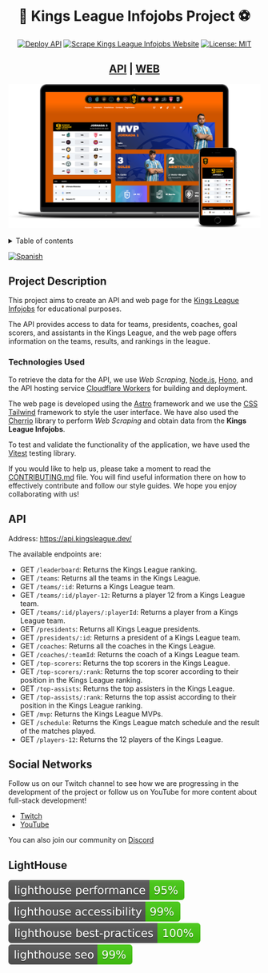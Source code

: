 <div align="center">
<h1>👑 Kings League Infojobs Project ⚽️</h1>

[![Deploy API](https://github.com/midudev/kings-league-project/actions/workflows/deploy-api.yml/badge.svg?branch=main)](https://github.com/midudev/kings-league-project/actions/workflows/deploy-api.yml) [![Scrape Kings League Infojobs Website](https://github.com/midudev/kings-league-project/actions/workflows/scrape-kings-league-web.yml/badge.svg?branch=main)](https://github.com/midudev/kings-league-project/actions/workflows/scrape-kings-league-web.yml) [![License: MIT](https://img.shields.io/badge/License-MIT-yellow.svg)](https://opensource.org/licenses/MIT)

<h2><a href='https://api.kingsleague.dev/'>API</a> | <a href='https://kingsleague.dev'>WEB</a></h2>
</div>

![Mockup API Web](assets/static/ui-mockup-web-api.png)

<details>
  <summary>Table of contents</summary>
  <ol>
    <li>
      <a href="#project-description">Project description</a>
    </li>
    <li>
      <a href="#technologies-used">Technologies used</a>
    </li>
    <li><a href="#api">API</a></li>
    <li><a href="#social-networks">Social networks</a></li>
		<li><a href="#lighthouse">Lighthouse</a></li>
  </ol>
</details>

[![Spanish](https://img.shields.io/badge/language-Spanish-blue.svg)](README.md)

## Project Description

This project aims to create an API and web page for the [Kings League Infojobs](https://kingsleague.pro) for educational purposes.

The API provides access to data for teams, presidents, coaches, goal scorers, and assistants in the Kings League, and the web page offers information on the teams, results, and rankings in the league.

### Technologies Used

To retrieve the data for the API, we use *Web Scraping*, [Node.js](https://nodejs.org/en/), [Hono](https://honojs.dev/), and the API hosting service [Cloudflare Workers](https://workers.cloudflare.com/) for building and deployment.

The web page is developed using the [Astro](https://astro.build/) framework and we use the [CSS Tailwind](https://tailwindcss.com/) framework to style the user interface. We have also used the [Cherrio](https://github.com/cheeriojs/cheerio) library to perform *Web Scraping* and obtain data from the **Kings League Infojobs**.

To test and validate the functionality of the application, we have used the [Vitest](https://vitest.dev/) testing library.

If you would like to help us, please take a moment to read the [CONTRIBUTING.md](https://github.com/midudev/kings-league-project/blob/main/CONTRIBUTING.md) file. You will find useful information there on how to effectively contribute and follow our style guides. We hope you enjoy collaborating with us!

## API

Address: https://api.kingsleague.dev/

The available endpoints are:

 - GET `/leaderboard`: Returns the Kings League ranking.
 - GET `/teams`: Returns all the teams in the Kings League.
 - GET `/teams/:id`: Returns a Kings League team.
 - GET `/teams/:id/player-12`: Returns a player 12 from a Kings League team.
 - GET `/teams/:id/players/:playerId`: Returns a player from a Kings League team.
 - GET `/presidents`: Returns all Kings League presidents.
 - GET `/presidents/:id`: Returns a president of a Kings League team.
 - GET `/coaches`: Returns all the coaches in the Kings League.
 - GET `/coaches/:teamId`: Returns the coach of a Kings League team.
 - GET `/top-scorers`: Returns the top scorers in the Kings League.
 - GET `/top-scorers/:rank`: Returns the top scorer according to their position in the Kings League ranking.
 - GET `/top-assists`: Returns the top assisters in the Kings League.
 - GET `/top-assists/:rank`: Returns the top assist according to their position in the Kings League ranking.
 - GET `/mvp`: Returns the Kings League MVPs.
 - GET `/schedule`: Returns the Kings League match schedule and the result of the matches played.
 - GET `/players-12`: Returns the 12 players of the Kings League.

## Social Networks

Follow us on our Twitch channel to see how we are progressing in the development of the project or follow us on YouTube for more content about full-stack development!

- [Twitch](https://twitch.tv/midudev)
- [YouTube](https://www.youtube.com/c/midudev)

You can also join our community on [Discord](https://discord.gg/midudev)

## LightHouse

[![Lighthouse Performance Badge](./test_results/lighthouse_performance.svg)](https://github.com/midudev/kings-league-project)
[![Lighthouse Accessibility Badge](./test_results/lighthouse_accessibility.svg)](https://github.com/midudev/kings-league-project)
[![Lighthouse Best Practices Badge](./test_results/lighthouse_best-practices.svg)](https://github.com/midudev/kings-league-project)
[![Lighthouse SEO Badge](./test_results/lighthouse_seo.svg)](https://github.com/midudev/kings-league-project)
